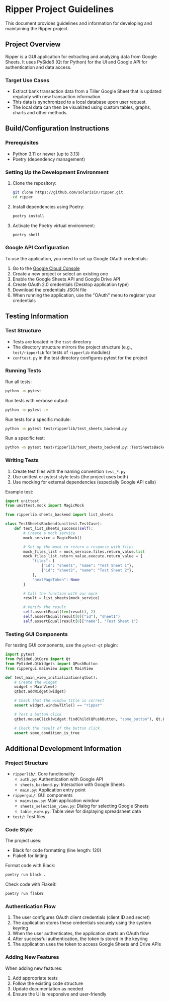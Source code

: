 # Ripper Project Guidelines

This document provides guidelines and information for developing and maintaining the Ripper project.

## Project Overview

Ripper is a GUI application for extracting and analyzing data from Google Sheets. It uses PySide6 (Qt for Python) for 
the UI and Google API for authentication and data access.

### Target Use Cases
- Extract bank transaction data from a Tiller Google Sheet that is updated regularly with new transaction information.
- This data is synchronized to a local database upon user request.
- The local data can then be visualized using custom tables, graphs, charts and other methods.

## Build/Configuration Instructions

### Prerequisites

- Python 3.11 or newer (up to 3.13)
- Poetry (dependency management)

### Setting Up the Development Environment

1. Clone the repository:
   ```bash
   git clone https://github.com/solarisin/ripper.git
   cd ripper
   ```

2. Install dependencies using Poetry:
   ```bash
   poetry install
   ```

3. Activate the Poetry virtual environment:
   ```bash
   poetry shell
   ```

### Google API Configuration

To use the application, you need to set up Google OAuth credentials:

1. Go to the [Google Cloud Console](https://console.cloud.google.com/)
2. Create a new project or select an existing one
3. Enable the Google Sheets API and Google Drive API
4. Create OAuth 2.0 credentials (Desktop application type)
5. Download the credentials JSON file
6. When running the application, use the "OAuth" menu to register your credentials

## Testing Information

### Test Structure

- Tests are located in the `test` directory
- The directory structure mirrors the project structure (e.g., `test/ripperlib` for tests of `ripperlib` modules)
- `conftest.py` in the test directory configures pytest for the project

### Running Tests

Run all tests:
```bash
python -m pytest
```

Run tests with verbose output:
```bash
python -m pytest -v
```

Run tests for a specific module:
```bash
python -m pytest test/ripperlib/test_sheets_backend.py
```

Run a specific test:
```bash
python -m pytest test/ripperlib/test_sheets_backend.py::TestSheetsBackend::test_list_sheets_success
```

### Writing Tests

1. Create test files with the naming convention `test_*.py`
2. Use unittest or pytest style tests (the project uses both)
3. Use mocking for external dependencies (especially Google API calls)

Example test:
```python
import unittest
from unittest.mock import MagicMock

from ripperlib.sheets_backend import list_sheets

class TestSheetsBackend(unittest.TestCase):
    def test_list_sheets_success(self):
        # Create a mock service
        mock_service = MagicMock()

        # Set up the mock to return a response with files
        mock_files_list = mock_service.files.return_value.list
        mock_files_list.return_value.execute.return_value = {
            "files": [
                {"id": "sheet1", "name": "Test Sheet 1"},
                {"id": "sheet2", "name": "Test Sheet 2"},
            ],
            "nextPageToken": None
        }

        # Call the function with our mock
        result = list_sheets(mock_service)

        # Verify the result
        self.assertEqual(len(result), 2)
        self.assertEqual(result[0]["id"], "sheet1")
        self.assertEqual(result[0]["name"], "Test Sheet 1")
```

### Testing GUI Components

For testing GUI components, use the `pytest-qt` plugin:

```python
import pytest
from PySide6.QtCore import Qt
from PySide6.QtWidgets import QPushButton
from rippergui.mainview import MainView

def test_main_view_initialization(qtbot):
    # Create the widget
    widget = MainView()
    qtbot.addWidget(widget)

    # Check that the window title is correct
    assert widget.windowTitle() == "ripper"

    # Test a button click
    qtbot.mouseClick(widget.findChild(QPushButton, "some_button"), Qt.LeftButton)

    # Check the result of the button click
    assert some_condition_is_true
```

## Additional Development Information

### Project Structure

- `ripperlib/`: Core functionality
  - `auth.py`: Authentication with Google API
  - `sheets_backend.py`: Interaction with Google Sheets
  - `main.py`: Application entry point
- `rippergui/`: GUI components
  - `mainview.py`: Main application window
  - `sheets_selection_view.py`: Dialog for selecting Google Sheets
  - `table_view.py`: Table view for displaying spreadsheet data
- `test/`: Test files

### Code Style

The project uses:
- Black for code formatting (line length: 120)
- Flake8 for linting

Format code with Black:
```bash
poetry run black .
```

Check code with Flake8:
```bash
poetry run flake8
```

### Authentication Flow

1. The user configures OAuth client credentials (client ID and secret)
2. The application stores these credentials securely using the system keyring
3. When the user authenticates, the application starts an OAuth flow
4. After successful authentication, the token is stored in the keyring
5. The application uses the token to access Google Sheets and Drive APIs

### Adding New Features

When adding new features:
1. Add appropriate tests
2. Follow the existing code structure
3. Update documentation as needed
4. Ensure the UI is responsive and user-friendly
